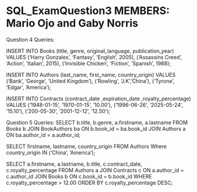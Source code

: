 # SQL_ExamQuestion3 MEMBERS: Mario Ojo and Gaby Norris


Question 4 Queries:

INSERT INTO Books  (title, genre, original_language, publication_year) VALUES 
(‘Harry Gonzales’, ‘Fantasy’, ’English’, 2005),
(‘Assassins Creed’, ‘Action’, ’Italian’, 2015),
(‘Invisible Chicken’, ‘Fiction’, ’Spanish’, 1988);

INSERT  INTO Authors (last_name, first_name, country_origin) VALUES 
(‘Bank’, ‘George’, ’United Kingdom’),
(‘Rowling’, ‘J.K’,’China’),
(‘Tyrone’, ‘Edgar’, ’America’); 

INSERT INTO Contracts (contract_date ,expiration_date ,royalty_percentage) VALUES 
(‘1948-01-15’, ‘1970-01-15’, ’10.00’),
(‘1996-06-26’, ‘2025-05-24’, ’15.10’),
(‘200-05-30’, ‘2001-12-12’, ’12.50’);


Question 5 Queries: 
SELECT b.title, b.genre, a.firstname, a.lastname
FROM Books b
JOIN BookAuthors ba ON b.book_id = ba.book_id
JOIN Authors a ON ba.author_id = a.author_id;



SELECT firstname, lastname, country_origin 
FROM Authors
Where country_origin IN (‘China’, ‘America’);



SELECT 
    a.firstname,
    a.lastname,
    b.title,
    c.contract_date,
    c.royalty_percentage
FROM Authors a
JOIN Contracts c ON a.author_id = c.author_id
JOIN Books b ON c.book_id = b.book_id
WHERE c.royalty_percentage > 12.00
ORDER BY c.royalty_percentage DESC;
